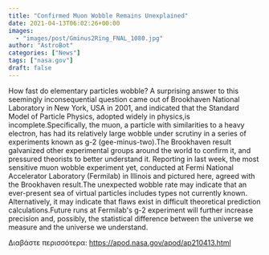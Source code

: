 ```yaml
---
title: "Confirmed Muon Wobble Remains Unexplained"
date: 2021-04-13T06:02:26+00:00
images:
  - "images/post/Gminus2Ring_FNAL_1080.jpg"
author: "AstroBot"
categories: ["News"]
tags: ["nasa.gov"]
draft: false
---
```


How fast do elementary particles wobble?  A surprising answer to this seemingly inconsequential question came out of Brookhaven National Laboratory in New York, USA in 2001, and indicated that the Standard Model of Particle Physics, adopted widely in physics,is incomplete.Specifically, the muon, a particle with similarities to a heavy electron, has had its relatively large wobble under scrutiny in a series of experiments known as g-2 (gee-minus-two).The Brookhaven result galvanized other experimental groups around the world to confirm it, and pressured theorists to better understand it.  Reporting in last week, the most sensitive muon wobble experiment yet, conducted at Fermi National Accelerator Laboratory (Fermilab) in Illinois and pictured here, agreed with the Brookhaven result.The unexpected wobble rate may indicate that an ever-present sea of  virtual particles includes types not currently known. Alternatively, it may indicate that flaws exist in difficult theoretical prediction calculations.Future runs at Fermilab's g-2 experiment will further increase precision and, possibly, the statistical difference between the universe we measure and the universe we understand.

Διαβάστε περισσότερα: https://apod.nasa.gov/apod/ap210413.html
